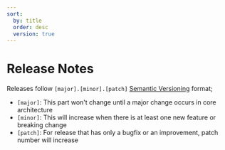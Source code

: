 ```yaml
---
sort:
  by: title
  order: desc
  version: true
---
```


# Release Notes

Releases follow `[major].[minor].[patch]` [Semantic Versioning][] format;

- `[major]`: This part won't change until a major change occurs in core
  architecture
- `[minor]`: This will increase when there is at least one new feature or
  breaking change
- `[patch]`: For release that has only a bugfix or an improvement, patch number
  will increase

[Semantic Versioning]: https://semver.org/
